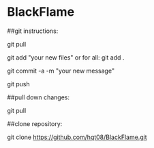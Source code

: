 BlackFlame
==========

##git instructions:

git pull

git add "your new files"           or for all:  git add .

git commit -a -m "your new message"

git push
    
##pull down changes:

git pull

##clone repository:

git clone https://github.com/hqt08/BlackFlame.git
